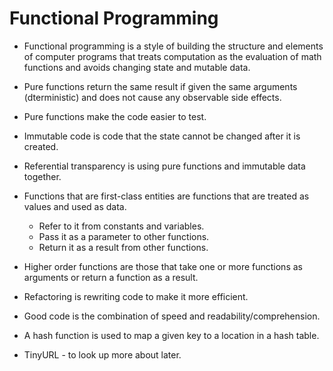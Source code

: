 # Functional Programming

  - Functional programming is a style of building the structure and elements of computer programs that treats computation as the evaluation of math functions and avoids changing state and mutable data.
  - Pure functions return the same result if given the same arguments (dterministic) and does not cause any observable side effects.
  - Pure functions make the code easier to test.
  - Immutable code is code that the state cannot be changed after it is created.
  - Referential transparency is using pure functions and immutable data together.
  - Functions that are first-class entities are functions that are treated as values and used as data.
    - Refer to it from constants and variables.
    - Pass it as a parameter to other functions.
    - Return it as a result from other functions.
  - Higher order functions are those that take one or more functions as arguments or return a function as a result.

  - Refactoring is rewriting code to make it more efficient.
  - Good code is the combination of speed and readability/comprehension.
  - A hash function is used to map a given key to a location in a hash table.
  - TinyURL - to look up more about later.
